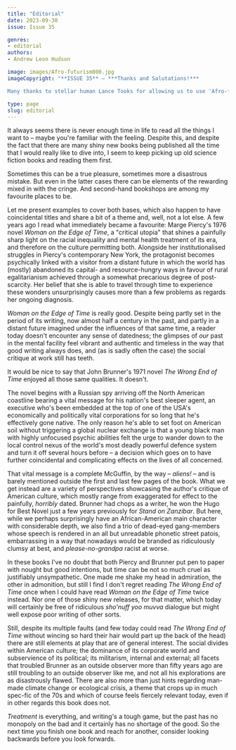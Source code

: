 ```yaml
---
title: "Editorial"
date: 2023-09-30
issue: Issue 35

genres:
- editorial
authors:
- Andrew Leon Hudson

image: images/Afro-futurism800.jpg
imageCopyright: "**ISSUE 35** – ***Thanks and Salutations!***

Many thanks to stellar human Lance Tooks for allowing us to use 'Afro-futurism' as our issue's cover! A New Yorker by birth, Madrileño by choice, as an illustrator Lance cut his teeth at Marvel before embarking for Spain and evolving its visual influences into a style all his own. You can see more of his work on [Instagram](https://www.instagram.com/lancetooks/) and (if you know where to look) in Madrid's Barrio de las Letras, where he'll be sketching the world as it walks by."

type: page
slug: editorial
---
```


It always seems there is never enough time in life to read all the things I want to – maybe you're familiar with the feeling. Despite this, and despite the fact that there are many shiny new books being published all the time that I would really like to dive into, I seem to keep picking up old science fiction books and reading them first.

Sometimes this can be a true pleasure, sometimes more a disastrous mistake. But even in the latter cases there can be elements of the rewarding mixed in with the cringe. And second-hand bookshops are among my favourite places to be.

Let me present examples to cover both bases, which also happen to have coincidental titles and share a bit of a theme and, well, not a lot else. A few years ago I read what immediately became a favourite: Marge Piercy's 1976 novel *Woman on the Edge of Time*, a "critical utopia" that shines a painfully sharp light on the racial inequality and mental health treatment of its era, and therefore on the culture permitting both. Alongside her institutionalised struggles in Piercy's contemporary New York, the protagonist becomes psychically linked with a visitor from a distant future in which the world has (mostly) abandoned its capital- and resource-hungry ways in favour of rural egalitarianism achieved through a somewhat precarious degree of post-scarcity. Her belief that she is able to travel through time to experience these wonders unsurprisingly causes more than a few problems as regards her ongoing diagnosis.

*Woman on the Edge of Time* is really good. Despite being partly set in the period of its writing, now almost half a century in the past, and partly in a distant future imagined under the influences of that same time, a reader today doesn't encounter any sense of datedness; the glimpses of *our* past in the mental facility feel vibrant and authentic and timeless in the way that good writing always does, and (as is sadly often the case) the social critique at work still has teeth.

It would be nice to say that John Brunner's 1971 novel *The Wrong End of Time* enjoyed all those same qualities. It doesn't.

The novel begins with a Russian spy arriving off the North American coastline bearing a vital message for his nation's best sleeper agent, an executive who's been embedded at the top of one of the USA's economically and politically vital corporations for so long that he's effectively gone native. The only reason he's able to set foot on American soil without triggering a global nuclear exchange is that a young black man with highly unfocused psychic abilities felt the urge to wander down to the local control nexus of the world's most deadly powerful defence system and turn it off several hours before – a decision which goes on to have further coincidental and complicating effects on the lives of all concerned.

That vital message is a complete McGuffin, by the way – *aliens!* – and is barely mentioned outside the first and last few pages of the book. What we get instead are a variety of perspectives showcasing the author's critique of American culture, which mostly range from exaggerated for effect to the painfully, *horribly* dated. Brunner had chops as a writer, he won the Hugo for Best Novel just a few years previously for *Stand on Zanzibar*. But here, while we perhaps surprisingly have an African-American main character with considerable depth, we also find a trio of dead-eyed gang-members whose speech is rendered in an all but unreadable phonetic street patois, embarrassing in a way that nowadays would be branded as ridiculously clumsy at best, and *please-no-grandpa* racist at worse.

In these books I've no doubt that both Piercy and Brunner put pen to paper with nought but good intentions, but time can be not so much cruel as justifiably unsympathetic. One made me shake my head in admiration, the other in admonition, but still I find I don't regret reading *The Wrong End of Time* once when I could have read *Woman on the Edge of Time* twice instead. Nor one of those shiny new releases, for that matter, which today will certainly be free of ridiculous *sho'nuff yoo muvva* dialogue but might well expose poor writing of other sorts.

Still, despite its multiple faults (and few today could read *The Wrong End of Time* without wincing so hard their hair would part up the back of the head) there are still elements at play that are of general interest. The social divides within American culture; the dominance of its corporate world and subservience of its political; its militarism, internal and external; all facets that troubled Brunner as an outside observer more than fifty years ago are still troubling to an outside observer like me, and not all his explorations are as disastrously flawed. There are also more than just hints regarding man-made climate change or ecological crisis, a theme that crops up in much spec-fic of the 70s and which of course feels fiercely relevant today, even if in other regards this book does not.

*Treatment* is everything, and writing's a tough game, but the past has no monopoly on the bad and it certainly has no shortage of the good. So the next time you finish one book and reach for another, consider looking backwards before you look forwards. 
